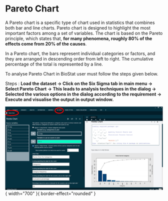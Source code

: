 # Pareto Chart

A Pareto chart is a specific type of chart used in statistics that combines both bar and line charts. Pareto chart is designed to highlight the most important factors among a set of variables. The chart is based on the Pareto principle, which states that, __for many phenomena, roughly 80% of the effects come from 20% of the causes__. 

In a Pareto chart, the bars represent individual categories or factors, and they are arranged in descending order from left to right. The cumulative percentage of the total is represented by a line.

To analyse Pareto Chart in BioStat user must follow the steps given below.

Steps
: __Load the dataset -> Click on the Six Sigma tab in main menu -> Select Pareto Chart -> This leads to analysis techniques in the dialog -> Selected the various options in the dialog according to the requirement -> Execute and visualise the output in output window.__

![alt text](screenshots/image281.png){ width="700" }{ border-effect="rounded" }
